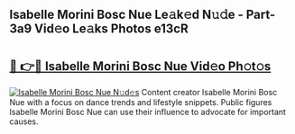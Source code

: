 ## Isabelle Morini Bosc Nue Le𝚊k𝚎d N𝚞𝚍e - Part-3a9 Vid𝚎o Le𝚊ks Photos e13cR

# <h2><a href="http://fb46l3.evod.top/?m=Isabelle+Morini+Bosc+Nue">🔗 👉🔴 Isabelle Morini Bosc Nue Vid𝚎o Ph𝚘t𝚘s</a></h2>

[![Isabelle Morini Bosc Nue N𝚞d𝚎s](https://i.imgur.com/8V9OHl7.gif)](http://fb46l3.evod.top/?m=Isabelle+Morini+Bosc+Nue)
Content creator Isabelle Morini Bosc Nue with a focus on dance trends and lifestyle snippets. Public figures Isabelle Morini Bosc Nue can use their influence to advocate for important causes. 
